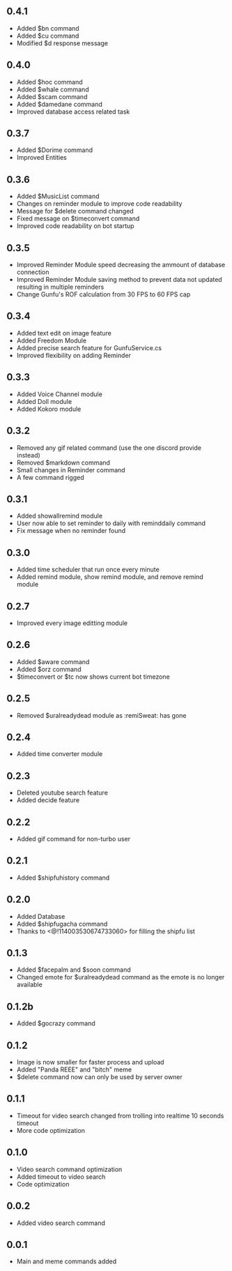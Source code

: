 ## 0.4.1
- Added $bn command
- Added $cu command
- Modified $d response message

## 0.4.0

- Added $hoc command
- Added $whale command
- Added $scam command
- Added $damedane command
- Improved database access related task

## 0.3.7

- Added $Dorime command
- Improved Entities

## 0.3.6

- Added $MusicList command
- Changes on reminder module to improve code readability
- Message for $delete command changed
- Fixed message on $timeconvert command
- Improved code readability on bot startup

## 0.3.5

- Improved Reminder Module speed decreasing the ammount of database connection
- Improved Reminder Module saving method to prevent data not updated resulting in multiple reminders
- Change Gunfu's ROF calculation from 30 FPS to 60 FPS cap

## 0.3.4

- Added text edit on image feature
- Added Freedom Module
- Added precise search feature for GunfuService.cs
- Improved flexibility on adding Reminder

## 0.3.3

- Added Voice Channel module
- Added Doll module
- Added Kokoro module

## 0.3.2

- Removed any gif related command (use the one discord provide instead)
- Removed $markdown command
- Small changes in Reminder command
- A few command rigged

## 0.3.1

- Added showallremind module
- User now able to set reminder to daily with reminddaily command
- Fix message when no reminder found

## 0.3.0

- Added time scheduler that run once every minute
- Added remind module, show remind module, and remove remind module

## 0.2.7

- Improved every image editting module

## 0.2.6

- Added $aware command
- Added $orz command
- $timeconvert or $tc now shows current bot timezone

## 0.2.5

- Removed $uralreadydead module as :remiSweat: has gone

## 0.2.4

- Added time converter module

## 0.2.3

- Deleted youtube search feature
- Added decide feature

## 0.2.2

- Added gif command for non-turbo user

## 0.2.1

- Added $shipfuhistory command

## 0.2.0

- Added Database
- Added $shipfugacha command
- Thanks to <@!114003530674733060> for filling the shipfu list

## 0.1.3

- Added $facepalm and $soon command
- Changed emote for $uralreadydead command as the emote is no longer available

## 0.1.2b

- Added $gocrazy command

## 0.1.2

- Image is now smaller for faster process and upload
- Added "Panda REEE" and "bitch" meme
- $delete command now can only be used by server owner

## 0.1.1

- Timeout for video search changed from trolling into realtime 10 seconds timeout
- More code optimization

## 0.1.0

- Video search command optimization
- Added timeout to video search
- Code optimization

## 0.0.2

- Added video search command

## 0.0.1

- Main and meme commands added
